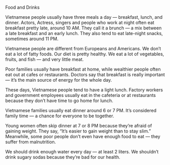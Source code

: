 Food and Drinks

Vietnamese people usually have three meals a day — breakfast, lunch, and dinner.
Actors, Actress, singers and people who work at night often eat breakfast pretty late, around 10 AM. They call it a brunch — a mix between a late breakfast and an early lunch. They also tend to eat late-night snacks, sometimes around 11 PM.

Vietnamese people are different from Europeans and Americans. We don’t eat a lot of fatty foods. Our diet is pretty healthy. We eat a lot of vegetables, fruits, and fish — and very little meat.

Poor families usually have breakfast at home, while wealthier people often eat out at cafes or restaurants.
Doctors say that breakfast is really important — it’s the main source of energy for the whole day.

These days, Vietnamese people tend to have a light lunch.
Factory workers and government employees usually eat in the cafeteria or at restaurants because they don’t have time to go home for lunch.

Vietnamese families usually eat dinner around 6 or 7 PM. It’s considered family time — a chance for everyone to be together.

Young women often skip dinner at 7 or 8 PM because they’re afraid of gaining weight.
They say, “It’s easier to gain weight than to stay slim.”
Meanwhile, some poor people don’t even have enough food to eat — they suffer from malnutrition.

We should drink enough water every day — at least 2 liters.
We shouldn’t drink sugary sodas because they’re bad for our health.
